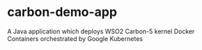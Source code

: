 # carbon-demo-app
A Java application which deploys WSO2 Carbon-5 kernel Docker Containers orchestrated by Google Kubernetes
